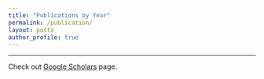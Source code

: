 ```yaml
---
title: "Publications by Year"
permalink: /publication/
layout: posts
author_profile: true
---
```


---

Check out [Google Scholars](https://scholar.google.it/citations?user=GEB4LhgAAAAJ&hl=en) page.
